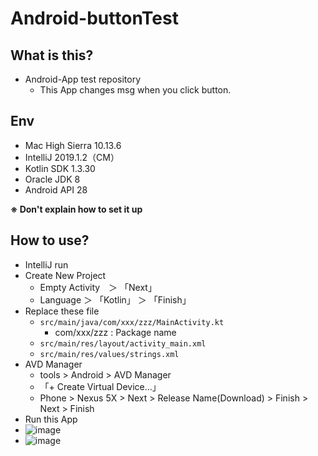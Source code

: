 # Android-buttonTest
## What is this?
* Android-App test repository
  * This App changes msg when you click button.
## Env
* Mac High Sierra 10.13.6
* IntelliJ 2019.1.2（CM）
* Kotlin SDK 1.3.30
* Oracle JDK 8
* Android API 28

**※ Don't explain how to set it up**

## How to use?
* IntelliJ run
* Create New Project
  * Empty Activity　＞ 「Next」
  * Language ＞ 「Kotlin」 ＞ 「Finish」
* Replace these file
  * `src/main/java/com/xxx/zzz/MainActivity.kt`
    * com/xxx/zzz : Package name
  * `src/main/res/layout/activity_main.xml`
  * `src/main/res/values/strings.xml`
* AVD Manager
  * tools > Android > AVD Manager
  * 「+ Create Virtual Device...」
  * Phone > Nexus 5X > Next > Release Name(Download) > Finish > Next > Finish
* Run this App
 * ![image](https://user-images.githubusercontent.com/43230951/58446397-8bcc8200-813b-11e9-9c90-fcee6a6b1ef7.png)
 * ![image](https://user-images.githubusercontent.com/43230951/58446460-c46c5b80-813b-11e9-92e0-bfe8f0325563.png)
